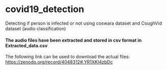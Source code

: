 # covid19_detection
Detecting if person is infected or not using coswara dataset and CoughVid dataset (audio classification)
#### The audio files have been extracted and stored in csv format in Extracted_data.csv
The following link can be used to download the actual files: https://zenodo.org/record/4048312#.YR1XKI4zbDc

